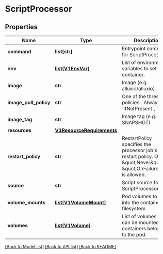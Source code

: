 # ScriptProcessor

## Properties
Name | Type | Description | Notes
------------ | ------------- | ------------- | -------------
**command** | **list[str]** | Entrypoint command for ScriptProcessor. | [optional] 
**env** | [**list[V1EnvVar]**](V1EnvVar.md) | List of environment variables to set in the container. | [optional] 
**image** | **str** | Image (e.g. alluxio/alluxio) | [optional] 
**image_pull_policy** | **str** | One of the three policies: &#x60;Always&#x60;, &#x60;IfNotPresent&#x60;, &#x60;Never&#x60; | [optional] 
**image_tag** | **str** | Image tag (e.g. 2.3.0-SNAPSHOT) | [optional] 
**resources** | [**V1ResourceRequirements**](V1ResourceRequirements.md) |  | [optional] 
**restart_policy** | **str** | RestartPolicy specifies the processor job&#39;s restart policy. Only \&quot;Never\&quot;, \&quot;OnFailure\&quot; is allowed. | [optional] 
**source** | **str** | Script source for ScriptProcessor | [default to '']
**volume_mounts** | [**list[V1VolumeMount]**](V1VolumeMount.md) | Pod volumes to mount into the container&#39;s filesystem. | [optional] 
**volumes** | [**list[V1Volume]**](V1Volume.md) | List of volumes that can be mounted by containers belonging to the pod. | [optional] 

[[Back to Model list]](../README.md#documentation-for-models) [[Back to API list]](../README.md#documentation-for-api-endpoints) [[Back to README]](../README.md)


